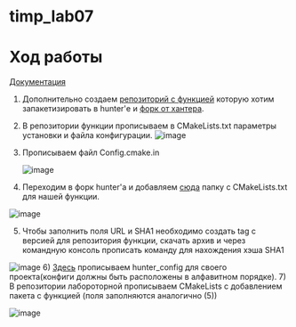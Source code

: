# timp_lab07

# Ход работы
[Документация](https://hunter.readthedocs.io/en/latest/creating-new/create/cmake.html)

1) Дополнительно создаем [репозиторий с функцией](https://github.com/ImDmitrybtw/hello_foo) которую хотим запакетизировать в hunter'е и [форк от хантера](https://github.com/ImDmitrybtw/hunter/tree/hello_foo).
2) В репозитории функции прописываем в CMakeLists.txt параметры установки и файла конфигурации.
   ![image](https://user-images.githubusercontent.com/92674699/168253350-b1371d73-26df-43de-b848-0673bcf92492.png)
 
3) Прописываем файл Config.cmake.in

   ![image](https://user-images.githubusercontent.com/92674699/168253252-4d6cda9c-3e4d-4f44-865a-08ed13d2b52c.png)

4) Переходим в форк hunter'а и добавляем [сюда](https://github.com/ImDmitrybtw/hunter/tree/hello_foo/cmake/projects) папку с CMakeLists.txt для нашей функции.

![image](https://user-images.githubusercontent.com/92674699/168254417-e5d534c5-75e7-4a7e-bedd-dd1a406da89d.png)

5) Чтобы заполнить поля URL и SHA1 необходимо создать tag с версией для репозитория функции, скачать архив и через командную консоль прописать команду для нахождения хэша SHA1
 
![image](https://user-images.githubusercontent.com/92674699/168255392-ecd9ade5-bde2-4c84-b874-b949d89cef2c.png)
6) [Здесь](https://github.com/ImDmitrybtw/hunter/blob/hello_foo/cmake/configs/default.cmake) прописываем hunter_config для своего проекта(конфиги должны быть расположены в алфавитном порядке).
7) В репозитории лабороторной прописываем CMakeLists с добавлением пакета с функцией (поля заполняются аналогично (5))

![image](https://user-images.githubusercontent.com/92674699/168257313-ee271440-375f-4240-8311-cd1271928eff.png)


